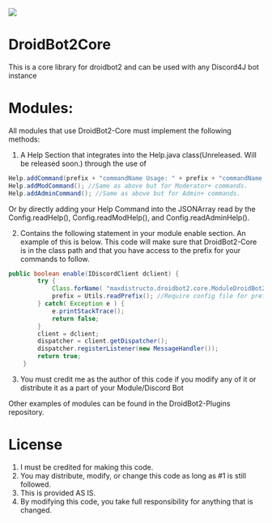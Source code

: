 [![](https://jitpack.io/v/MaxDistructo/droidbot2core.svg)](https://jitpack.io/#MaxDistructo/droidbot2core)

# DroidBot2Core

This is a core library for droidbot2 and can be used with any Discord4J bot instance

# Modules:

All modules that use DroidBot2-Core must implement the following methods:

1. A Help Section that integrates into the Help.java class(Unreleased. Will be released soon.) through the use of
```java
Help.addCommand(prefix + "commandName Usage: " + prefix + "commandName @User <#channel> \n This commmand is an example command");
Help.addModCommand(); //Same as above but for Moderator+ commands.
Help.addAdminCommand(); //Same as above but for Admin+ commands.
```
Or by directly adding your Help Command into the JSONArray read by the Config.readHelp(), Config.readModHelp(), and Config.readAdminHelp().

2. Contains the following statement in your module enable section. An example of this is below. This code will make sure that DroidBot2-Core is in the class path and that you have access to the prefix for your commands to follow.
```java
public boolean enable(IDiscordClient dclient) {
		try {
 			Class.forName( "maxdistructo.droidbot2.core.ModuleDroidBot2Core" ); //Checks for droidbot2-core to be in classpath
			prefix = Utils.readPrefix(); //Require config file for prefix
		} catch( Exception e ) {
			e.printStackTrace();
			return false;
		}
		client = dclient;
		dispatcher = client.getDispatcher();
		dispatcher.registerListener(new MessageHandler());
		return true;
	}
```
3. You must credit me as the author of this code if you modify any of it or distribute it as a part of your Module/Discord Bot

Other examples of modules can be found in the DroidBot2-Plugins repository.

# License

1. I must be credited for making this code.
2. You may distribute, modify, or change this code as long as #1 is still followed.
3. This is provided AS IS.
4. By modifying this code, you take full responsibility for anything that is changed.
